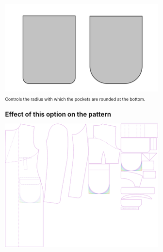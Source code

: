 
![Radio de bolsillo](pocketradius.svg)

Controls the radius with which the pockets are rounded at the bottom.


## Effect of this option on the pattern
![This image shows the effect of this option by superimposing several variants that have a different value for this option](carlton_pocketradius_sample.svg "Effect of this option on the pattern")